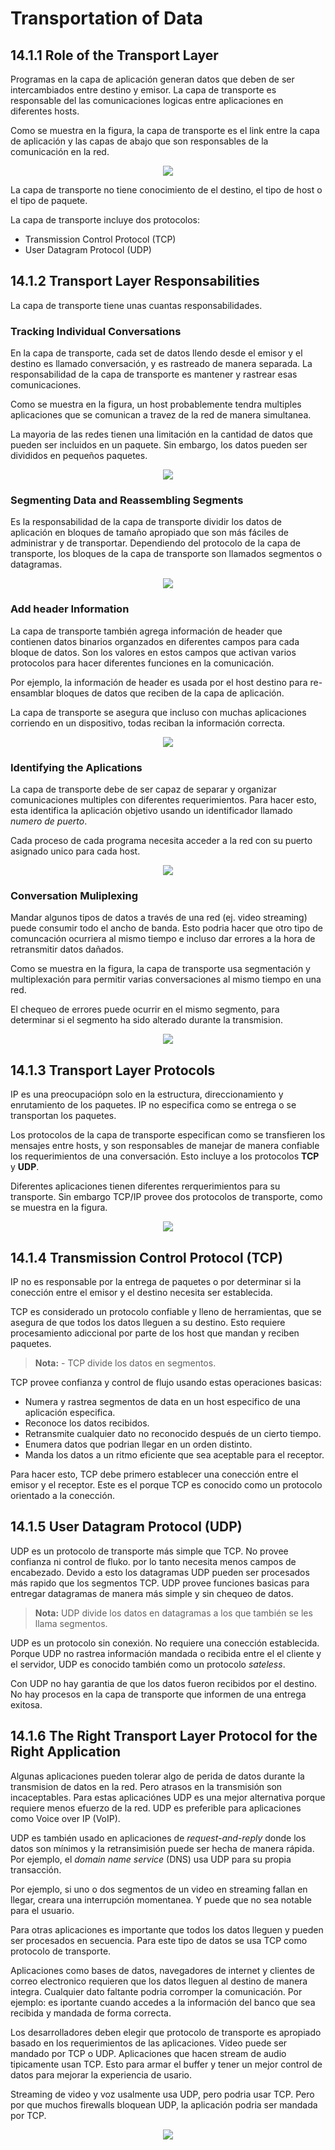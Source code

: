 # Transportation of Data
## 14.1.1 Role of the Transport Layer
Programas en la capa de aplicación generan datos que deben de ser intercambiados entre destino y emisor.
La capa de transporte es responsable del las comunicaciones logicas entre aplicaciones en diferentes hosts.

Como se muestra en la figura, la capa de transporte es el link entre la capa de aplicación y las capas de abajo que son responsables de la comunicación en la red.
<p align="center">
	<img src="Imagenes/14.1/14.1-1.png">
</p>

La capa de transporte no tiene conocimiento de el destino, el tipo de host o el tipo de paquete. 

La capa de transporte incluye dos protocolos:
* Transmission Control Protocol (TCP)
* User Datagram Protocol (UDP)

## 14.1.2 Transport Layer Responsabilities 
La capa de transporte tiene unas cuantas responsabilidades.

### Tracking Individual Conversations
En la capa de transporte, cada set de datos llendo desde el emisor y el destino es llamado conversación,
y es rastreado de manera separada.
La responsabilidad de la capa de transporte es mantener y rastrear esas comunicaciones.

Como se muestra en la figura, un host probablemente tendra multiples aplicaciones que se comunican a travez de la red de manera simultanea.

La mayoria de las redes tienen una limitación en la cantidad de datos que pueden ser incluidos en un paquete.
Sin embargo, los datos pueden ser divididos en pequeños paquetes. 
<p align="center">
	<img src="Imagenes/14.1/14.1-2.png">
</p>

### Segmenting Data and Reassembling Segments
Es la responsabilidad de la capa de transporte dividir los datos de aplicación en bloques de tamaño apropiado que son más fáciles de administrar y de transportar. 
Dependiendo del protocolo de la capa de transporte, los bloques de la capa de transporte son llamados segmentos o datagramas. 
<p align="center">
	<img src="Imagenes/14.1/14.1-3.png">
</p>

### Add header Information
La capa de transporte también agrega información de header que contienen datos binarios organzados en diferentes campos para cada bloque de datos. 
Son los valores en estos campos que activan varios protocolos para hacer diferentes funciones en la comunicación.

Por ejemplo, la información de header es usada por el host destino para re-ensamblar bloques de datos que reciben de la capa de aplicación.

La capa de transporte se asegura que incluso con muchas aplicaciones corriendo en un dispositivo,
todas reciban la información correcta.
<p align="center">
	<img src="Imagenes/14.1/14.1-4.png">
</p>

### Identifying the Aplications
La capa de transporte debe de ser capaz de separar y organizar comunicaciones multiples con diferentes requerimientos.
Para hacer esto, esta identifica la aplicación objetivo usando un identificador llamado *numero de puerto*.

Cada proceso de cada programa necesita acceder a la red con su puerto asignado unico para cada host.
<p align="center">
	<img src="Imagenes/14.1/14.1-5.png">
</p>

### Conversation Muliplexing
Mandar algunos tipos de datos a través de una red (ej. video streaming) puede consumir todo el ancho de banda.
Esto podria hacer que otro tipo de comuncación ocurriera al mismo tiempo e incluso dar errores a la hora de retransmitir datos dañados.

Como se muestra en la figura, la capa de transporte usa segmentación y multiplexación para permitir varias conversaciones al mismo tiempo en una red.

El chequeo de errores puede ocurrir en el mismo segmento, para determinar si el segmento ha sido alterado durante la transmision.
<p align="center">
	<img src="Imagenes/14.1/14.1-6.png">
</p>

## 14.1.3 Transport Layer Protocols
IP es una preocupaciópn solo en la estructura, direccionamiento y enrutamiento de los paquetes.
IP no especifica como se entrega o se transportan los paquetes. 

Los protocolos de la capa de transporte especifican como se transfieren los mensajes entre hosts, y son responsables de manejar de manera confiable los requerimientos de una conversación.
Esto incluye a los protocolos **TCP** y **UDP**.

Diferentes aplicaciones tienen diferentes rerquerimientos para su transporte. 
Sin embargo TCP/IP provee dos protocolos de transporte, como se muestra en la figura.
<p align="center">
	<img src="Imagenes/14.1/14.1-7.png">
</p>


## 14.1.4 Transmission Control Protocol (TCP)
IP no es responsable por la entrega de paquetes o por determinar si la conección entre el emisor y el destino necesita ser establecida.

TCP es considerado un protocolo confiable y lleno de herramientas, que se asegura de que todos los datos lleguen a su destino.
Esto requiere procesamiento adiccional por parte de los host que mandan y reciben paquetes.

> **Nota:** - TCP divide los datos en segmentos.

TCP provee confianza y control de flujo usando estas operaciones basicas:
* Numera y rastrea segmentos de data en un host especifico de una aplicación especifica.
* Reconoce los datos recibidos.
* Retransmite cualquier dato no reconocido después de un cierto tiempo.
* Enumera datos que podrian llegar en un orden distinto.
* Manda los datos a un ritmo eficiente que sea aceptable para el receptor.

Para hacer esto, TCP debe primero establecer una conección entre el emisor y el receptor.
Este es el porque TCP es conocido como un protocolo orientado a la conección.

## 14.1.5 User Datagram Protocol (UDP)
UDP es un protocolo de transporte más simple que TCP.
No provee confianza ni control de fluko.
por lo tanto necesita menos campos de encabezado.
Devido a esto los datagramas UDP pueden ser procesados más rapido que los segmentos TCP.
UDP provee funciones basicas para entregar datagramas de manera más simple y sin chequeo de datos.

> **Nota:** UDP divide los datos en datagramas a los que también se les llama segmentos.

UDP es un protocolo sin conexión.
No requiere una conección establecida. 
Porque UDP no rastrea información mandada o recibida entre el el cliente y el servidor, 
UDP es conocido también como un protocolo *sateless*.

Con UDP no hay garantia de que los datos fueron recibidos por el destino.
No hay procesos en la capa de transporte que informen de una entrega exitosa.

## 14.1.6 The Right Transport Layer Protocol for the Right Application

Algunas aplicaciones pueden tolerar algo de perida de datos durante la transmision de datos en la red.
Pero atrasos en la transmisión son incaceptables.
Para estas aplicaciónes UDP es una mejor alternativa porque requiere menos efuerzo de la red.
UDP es preferible para aplicaciones como Voice over IP (VoIP).


UDP es también usado en aplicaciones de *request-and-reply* donde los datos son mínimos y la retransimisión puede ser hecha de manera rápida. 
Por ejemplo, el *domain name service* (DNS) usa UDP para su propia transacción.


Por ejemplo, si uno o dos segmentos de un video en streaming fallan en llegar, creara una interrupción momentanea.
Y puede que no sea notable para el usuario. 

Para otras aplicaciones es importante que todos los datos lleguen y pueden ser procesados en secuencia.
Para este tipo de datos se usa TCP como protocolo de transporte. 

Aplicaciones como bases de datos, navegadores de internet y clientes de correo electronico requieren que los datos lleguen al destino de manera integra.
Cualquier dato faltante podria corromper la comunicación. 
Por ejemplo: es iportante cuando accedes a la información del banco que sea recibida y mandada de forma correcta.

Los desarrolladores deben elegir que protocolo de transporte es apropiado basado en los requerimientos de las aplicaciones. 
Video puede ser mandado por TCP o UDP. 
Aplicaciones que hacen stream de audio tipicamente usan TCP.
Esto para armar el buffer y tener un mejor control de datos para mejorar la experiencia de usario.

Streaming de video y voz usalmente usa UDP, pero podria usar TCP.
Pero por que muchos firewalls bloquean UDP, la aplicación podria ser mandada por TCP.
<p align="center">
	<img src="Imagenes/14.1/14.1-8.png">
</p>


